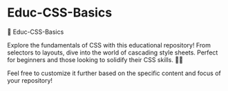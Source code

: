 # Educ-CSS-Basics
📘 Educ-CSS-Basics

Explore the fundamentals of CSS with this educational repository! From selectors to layouts, dive into the world of cascading style sheets. Perfect for beginners and those looking to solidify their CSS skills. 🎨✨

Feel free to customize it further based on the specific content and focus of your repository!
